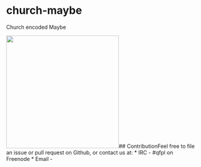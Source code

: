 # church-maybe

Church encoded Maybe​

<img src="http://i.imgur.com/0h9dFhl.png" width="300px"/>
​
## Contribution
​
Feel free to file an issue or pull request on Github, or contact us at:
* IRC - #qfpl on Freenode
* Email - <oᴉ˙ldɟb@llǝʞsɐɥ>
